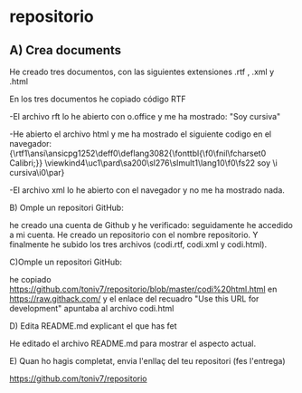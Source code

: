 # repositorio
A) Crea documents
-----------------
He creado tres documentos, con las siguientes extensiones .rtf , .xml y .html

En los tres documentos he copiado código RTF 

-El archivo rft lo he abierto con o.office y me ha mostrado:
"Soy cursiva"

-He abierto el archivo html y me ha mostrado el siguiente codigo en el navegador:
{\rtf1\ansi\ansicpg1252\deff0\deflang3082{\fonttbl{\f0\fnil\fcharset0 Calibri;}} \viewkind4\uc1\pard\sa200\sl276\slmult1\lang10\f0\fs22 soy \i cursiva\i0\par}

-El archivo xml lo he abierto con el navegador y no me ha mostrado nada.


B) Omple un repositori GitHub:

he creado una cuenta de Github y he verificado:
seguidamente he accedido a mi cuenta.
He creado un repositorio con el nombre repositorio.
Y finalmente he subido los tres archivos (codi.rtf, codi.xml y codi.html).

C)Omple un repositori GitHub:

he copiado https://github.com/toniv7/repositorio/blob/master/codi%20html.html en https://raw.githack.com/ y el enlace del recuadro "Use this URL for development" apuntaba al archivo codi.html

D) Edita README.md explicant el que has fet

He editado el archivo README.md para mostrar el aspecto actual.

E) Quan ho hagis completat, envia l'enllaç del teu repositori (fes l'entrega)

https://github.com/toniv7/repositorio
